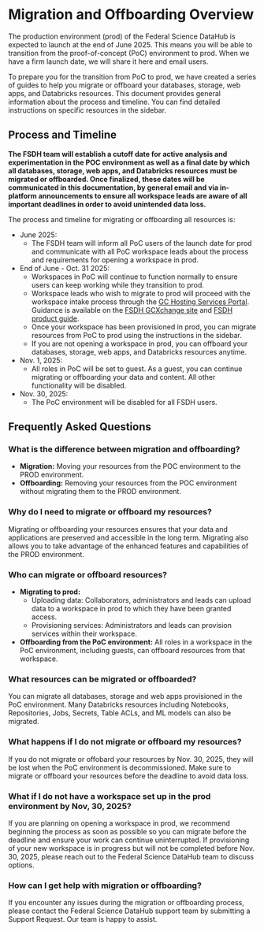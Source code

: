 # Migration and Offboarding Overview

The production environment (prod) of the Federal Science DataHub is expected to launch at the end of June 2025. This means you will be able to transition from the proof-of-concept (PoC) environment to prod. When we have a firm launch date, we will share it here and email users.

To prepare you for the transition from PoC to prod, we have created a series of guides to help you migrate or offboard your databases, storage, web apps, and Databricks resources. This document provides general information about the process and timeline. You can find detailed instructions on specific resources in the sidebar.

## Process and Timeline

__The FSDH team will establish a cutoff date for active analysis and experimentation in the POC environment as well as a final date by which all databases, storage, web apps, and Databricks resources must be migrated or offboarded. Once finalized, these dates will be communicated in this documentation, by general email and via in-platform announcements to ensure all workspace leads are aware of all important deadlines in order to avoid unintended data loss.__

The process and timeline for migrating or offboarding all resources is:

* June 2025:
    * The FSDH team will inform all PoC users of the launch date for prod and communicate with all PoC workspace leads about the process and requirements for opening a workspace in prod. 
* End of June - Oct. 31 2025:
    * Workspaces in PoC will continue to function normally to ensure users can keep working while they transition to prod.
    * Workspace leads who wish to migrate to prod will proceed with the workspace intake process through the <a href="https://hosting-services-hebergement.canada.ca/s/gc-cloud-fa-catalogue?language=en_US" target="_blank">GC Hosting Services Portal</a>. Guidance is available on the  <a href="https://gcxgce.sharepoint.com/teams/10002160" target="_blank">FSDH GCXchange site</a> and [FSDH product guide](https://gcxgce.sharepoint.com/:p:/t/10002160/ERGOIa1qBxFListkKG_0vXkBbJdvvBAMvOnUATGmzd2uuQ?download=1).
    *  Once your workspace has been provisioned in prod, you can migrate resources from PoC to prod using the instructions in the sidebar.
    *  If you are not opening a workspace in prod, you can offboard your databases, storage, web apps, and Databricks resources anytime.
* Nov. 1, 2025:
    * All roles in PoC will be set to guest. As a guest, you can continue migrating or offboarding your data and content. All other functionality will be disabled.
* Nov. 30, 2025:
    * The PoC environment will be disabled for all FSDH users.

## Frequently Asked Questions

### What is the difference between migration and offboarding?

- **Migration:** Moving your resources from the POC environment to the PROD environment.
- **Offboarding:** Removing your resources from the POC environment without migrating them to the PROD environment.

### Why do I need to migrate or offboard my resources?

Migrating or offboarding your resources ensures that your data and applications are preserved and accessible in the long term. Migrating also allows you to take advantage of the enhanced features and capabilities of the PROD environment.

### Who can migrate or offboard resources?

* __Migrating to prod:__
    * Uploading data: Collaborators, administrators and leads can upload data to a workspace in prod to which they have been granted access.
    * Provisioning services: Administrators and leads can provision services within their workspace.
* __Offboarding from the PoC environment:__ All roles in a workspace in the PoC environment, including guests, can offboard resources from that workspace.

### What resources can be migrated or offboarded?

You can migrate all databases, storage and web apps provisioned in the PoC environment. Many Databricks resources including Notebooks, Repositories, Jobs, Secrets, Table ACLs, and ML models can also be migrated.

### What happens if I do not migrate or offboard my resources?

If you do not migrate or offobard your resources by Nov. 30, 2025, they will be lost when the PoC environment is decommissioned. Make sure to migrate or offboard your resources before the deadline to avoid data loss.

### What if I do not have a workspace set up in the prod environment by Nov, 30, 2025?

If you are planning on opening a workspace in prod, we recommend beginning the process as soon as possible so you can migrate before the deadline and ensure your work can continue uninterrupted. If provisioning of your new workspace is in progress but will not be completed before Nov. 30, 2025, please reach out to the Federal Science DataHub team to discuss options.

### How can I get help with migration or offboarding?

If you encounter any issues during the migration or offboarding process, please contact the Federal Science DataHub support team by submitting a Support Request. Our team is happy to assist.

